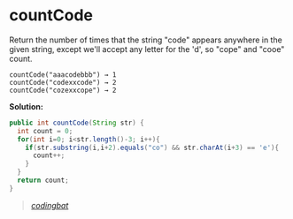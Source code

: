 # countCode

Return the number of times that the string "code" appears anywhere in the given string, except we'll accept any letter for the 'd', so "cope" and "cooe" count.

```
countCode("aaacodebbb") → 1
countCode("codexxcode") → 2
countCode("cozexxcope") → 2
```

**Solution:**

```java
public int countCode(String str) {
  int count = 0;
  for(int i=0; i<str.length()-3; i++){
    if(str.substring(i,i+2).equals("co") && str.charAt(i+3) == 'e'){
      count++;
    }
  }
  return count;
}
```

> _[codingbat](http://codingbat.com/prob/p123614)_